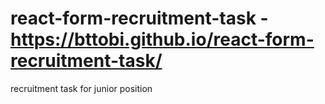 # react-form-recruitment-task - https://bttobi.github.io/react-form-recruitment-task/
 recruitment task for junior position
